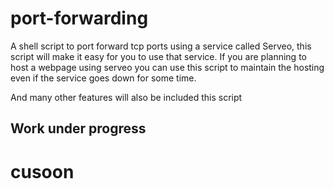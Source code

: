 # port-forwarding
A shell script to port forward tcp ports using a service called Serveo, this script will make it easy for you 
to use that service. If you are planning to host a webpage using serveo you can use this script to maintain the 
hosting even if the service goes down for some time.

And many other features will also be included this script
## Work under progress
# cusoon
